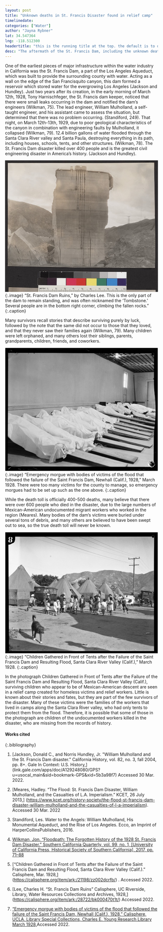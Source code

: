 ```yaml
---
layout: post
title: "Unknown deaths in St. Francis Disaster found in relief camp"
timelinedate: 
categories: ["Water"]
author: "Jayna Rybner"
lat: 34.547364
lng: -118.512300
headertitle: "this is the running title at the top. the default is to display the site title, so to activate the running title you will need to uncomment in the post.html layout"
desc: "The aftermath of the St. Francis Dam, including the unknown deaths and history of the disaster."
---
```


One of the earliest pieces of major infrastructure within the water industry in California was the St. Francis Dam, a part of the Los Angeles Aqueduct, which was built to provide the surrounding county with water. Acting as a wall on the edge of the San Francisquito canyon, this dam formed a reservoir which stored water for the evergrowing Los Angeles (Jackson and Hundley). Just two years after its creation, in the early morning of March 12th, 1928, Tony Harnischfeger, the St. Francis dam keeper, noticed that there were small leaks occurring in the dam and notified the dam’s engineers (Wilkman, 75). The lead engineer, William Mulholland, a self-taught engineer, and his assistant came to assess the situation, but determined that there was no problem occurring. (Standiford, 249).  That night, on March 12th-13th, 1929, due to poor geological characteristics of the canyon in combination with engineering faults by Mulholland, it collapsed (Wilkman, 79). 12.4 billion gallons of water flooded through the Santa Clara River valley and Santa Paula, destroying everything in its path, including houses, schools, tents, and other structures. (Wilkman, 78). The St. Francis Dam disaster killed over 400 people and is the greatest civil engineering disaster in America’s history. (Jackson and Hundley).


![St. Francis Dam Remains](images/DamImageSide_JR.jpg)
   {:.image} 
“St. Francis Dam Ruins,” by Charles Lee. This is the only part of the dam to remain standing, and was often nicknamed the ‘Tombstone.’ Several people are in the bottom right corner, climbing the fallen rocks.”
{:.caption}

Many survivors recall stories that describe surviving purely by luck, followed by the note that the same did not occur to those that they loved, and that they never saw their families again (Wilkman, 79). Many children were left orphaned, and many others lost their siblings, parents, grandparents, children, friends, and coworkers.

![St. Francis Dam Morgue](images/morgueDam_JR.jpg)
   {:.image} 
“Emergency morgue with bodies of victims of the flood that followed the failure of the Saint Francis Dam, Newhall (Calif.), 1928,” March 1928. There were too many victims for the county to manage, so emergency morgues had to be set up such as the one above.
{:.caption}

While the death toll is officially 400-500 deaths, many believe that there were over 600 people who died in the disaster, due to the large numbers of Mexican-American undocumented migrant workers who worked in the region (Meares). Many bodies of the dam’s victims were buried under several tons of debris, and many others are believed to have been swept out to sea, so the true death toll will never be known.


![St. Francis Dam Relief Camp](images/campFrancisDam_JR.png)
   {:.image}
“Children Gathered in Front of Tents after the Failure of the Saint Francis Dam and Resulting Flood, Santa Clara River Valley (Calif.),” March 1928.
{:.caption}


In the photograph Children Gathered in Front of Tents after the Failure of the Saint Francis Dam and Resulting Flood, Santa Clara River Valley (Calif.), surviving children who appear to be of Mexican-American descent are seen in a relief camp created for homeless victims and relief workers. Little is known about their stories and fates, but they are part of the few survivors of the disaster. Many of these victims were the families of the workers that lived in camps along the Santa Clara River valley, who had only tents to protect them from the flood. Therefore, it is possible that some of those in the photograph are children of the undocumented workers killed in the disaster, who are missing from the records of history.

#### Works cited

{:.bibliography} 
1. [Jackson, Donald C., and Norris Hundley, Jr. "William Mulholland and the St. Francis Dam disaster." California History, vol. 82, no. 3, fall 2004, pp. 8+. Gale In Context: U.S. History,] (link.gale.com/apps/doc/A129248080/GPS?u=usocal_main&sid=bookmark-GPS&xid=5b3a98f7)
Accessed 30 Mar. 2022.
2. [Meares, Hadley. “The Flood: St. Francis Dam Disaster, William Mulholland, and the Casualties of L.A. Imperialism.” KCET, 26 July 2013,] (https://www.kcet.org/history-society/the-flood-st-francis-dam-disaster-william-mulholland-and-the-casualties-of-l-a-imperialism). Accessed 30 Mar. 2022
3. Standiford, Les. Water to the Angels: William Mulholland, His Monumental Aqueduct, and the Rise of Los Angeles. Ecco, an Imprint of HarperCollinsPublishers, 2016.
4. [Wilkman, Jon. “Floodpath: The Forgotten History of the 1928 St. Francis Dam Disaster.” Southern California Quarterly, vol. 99, no. 1, [University of California Press, Historical Society of Southern California], 2017, pp. 71–88]( https://www.jstor.org/stable/26413416)

5. [“Children Gathered in Front of Tents after the Failure of the Saint Francis Dam and Resulting Flood, Santa Clara River Valley (Calif.).” Calisphere, Mar. 1928,] (https://calisphere.org/item/ark:/21198/zz002dcrfb/) . Accessed 2022.
 
6. [Lee, Charles H. “St. Francis Dam Ruins” Calisphere, UC Riverside, Library, Water Resources Collections and Archives, 1928,]
(https://calisphere.org/item/ark:/28722/bk000470t1t/) Accessed 2022.
7. [“Emergency morgue with bodies of victims of the flood that followed the failure of the Saint Francis Dam, Newhall (Calif.), 1928,”  Calisphere, UCLA, Library Special Collections, Charles E. Young Research Library March 1928,]( https://calisphere.org/item/ark:/21198/zz002dcsft/ )Accessed 2022.

